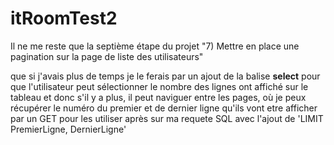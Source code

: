 # itRoomTest2

 
Il ne me reste que la septième étape du projet "7) Mettre en place une pagination sur la page de liste des utilisateurs"

que si j'avais plus de temps je le ferais par un ajout de la balise <strong>select</strong> pour que l'utilisateur peut sélectionner le nombre des lignes ont affiché sur le tableau et donc s'il y a plus, il peut naviguer entre les pages, où je peux récupérer le numéro du premier et de dernier ligne qu'ils vont etre afficher par un GET pour les utiliser après sur ma requete SQL avec l'ajout de 'LIMIT PremierLigne, DernierLigne'

